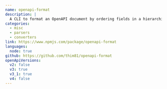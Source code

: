 ```yaml
---
name: openapi-format
description: |
  A CLI to format an OpenAPI document by ordering fields in a hierarchical order, with the option to filter out flags, tags, methods, operationIDs; including the option to convert an OpenAPI 3.0 document to an OpenAPI version 3.1.
categories:
  - misc
  - parsers
  - converters
link: https://www.npmjs.com/package/openapi-format
languages:
  node: true
github: https://github.com/thim81/openapi-format
openApiVersions:
  v2: false
  v3: true
  v3_1: true
  v4: false
---
```

